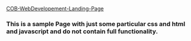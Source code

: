 [COB-WebDevelopement-Landing-Page](https://addankinikhil.github.io/COB-WebDevelopement-Landing-Page)

### This is a sample Page with just some particular css and html and javascript and do not contain full functionality.
